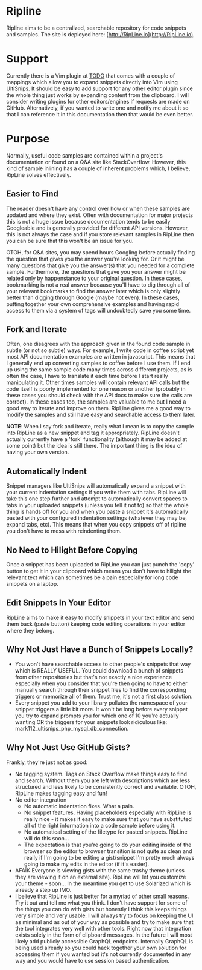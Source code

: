 # Ripline
Ripline aims to be a centralized, searchable repository for code snippets and
samples. The site is deployed here: [http://RipLine.io](http://RipLine.io).

# Support
Currently there is a Vim plugin at
[TODO](http://github.com/d0liver/vim-ultisnips-ripline) that comes with a couple
of mappings which allow you to expand snippets directly into Vim using
UltiSnips. It should be easy to add support for any other editor plugin since
the whole thing just works by expanding content from the clipboard.  I will
consider writing plugins for other editors/engines if requests are made on
GitHub.  Alternatively, if you wanted to write one and notify me about it so
that I can reference it in this documentation then that would be even better.

# Purpose
Normally, useful code samples are contained within a project's documentation or
found on a Q&A site like StackOverflow. However, this kind of sample inlining
has a couple of inherent problems which, I believe, RipLine solves effectively.

## Easier to Find
The reader doesn't have any control over how or when these samples are updated
and where they exist. Often with documentation for major projects this is not
a huge issue because documentation tends to be easily Googleable and is
generally provided for different API versions. However, this is not always the
case and if you store relevant samples in RipLine then you can be sure that
this won't be an issue for you.

OTOH, for Q&A sites, you may spend hours Googling before actually finding the
question that gives you the answer you're looking for. Or it might be many
questions that give you the answer(s) that you needed for a complete sample.
Furthermore, the questions that gave you your answer might be related only by
happenstance to your original question. In these cases, bookmarking is not a
real answer because you'll have to dig through all of your relevant bookmarks to
find the answer later which is only slightly better than digging through Google
(maybe not even). In these cases, putting together your own comprehensive
examples and having rapid access to them via a system of tags will undoubtedly
save you some time.

## Fork and Iterate
Often, one disagrees with the approach given in the found code sample in subtle
(or not so subtle) ways. For example, I write code in coffee script yet most API
documentation examples are written in javascript. This means that I generally
end up converting samples to coffee before I use them. If I end up using the
same sample code many times across different projects, as is often the case, I
have to translate it each time before I start really manipulating it. Other
times samples will contain relevant API calls but the code itself is poorly
implemented for one reason or another (probably in these cases you should check
with the API docs to make sure the calls are correct). In these cases too, the
samples are valuable to me but I need a good way to iterate and improve on them.
RipLine gives me a good way to modify the samples and still have easy and
searchable access to them later.

__NOTE__: When I say fork and iterate, really what I mean is to copy the sample
into RipLine as a new snippet and tag it appropriately. RipLine doesn't actually
currently have a 'fork' functionality (although it may be added at some point)
but the idea is still there. The important thing is the idea of having your own
version.

## Automatically Indent
Snippet managers like UltiSnips will automatically expand a snippet with your
current indentation settings if you write them with tabs. RipLine will take this
one step further and attempt to automatically convert spaces to tabs in your
uploaded snippets (unless you tell it not to) so that the whole thing is hands
off for you and when you paste a snippet it's automatically pasted with your
configured indentation settings (whatever they may be, expand tabs, etc). This
means that when you copy snippets off of ripline you don't have to mess with
reindenting them.

## No Need to Hilight Before Copying
Once a snippet has been uploaded to RipLine you can just punch the 'copy' button
to get it in your clipboard which means you don't have to hilight the relevant
text which can sometimes be a pain especially for long code snippets on a
laptop.

## Edit Snippets In Your Editor
RipLine aims to make it easy to modify snippets in your text editor and send
them back (paste button) keeping code editing operations in your editor where
they belong.

## Why Not Just Have a Bunch of Snippets Locally?
- You won't have searchable access to other people's snippets that way which is
  REALLY USEFUL. You could download a bunch of snippets from other repositories
  but that's not exactly a nice experience especially when you consider that
  you're then going to have to either manually search through their snippet
  files to find the corresponding triggers or memorize all of them. Trust me, it's not a
  first class solution.
- Every snippet you add to your library pollutes the namespace of your snippet
  triggers a little bit more. It won't be long before every snippet you try to
  expand prompts you for which one of 10 you're actually wanting OR the triggers
  for your snippets look ridiculous like:
  mark112_ultisnips_php_mysql_db_connection.

## Why Not Just Use GitHub Gists?
Frankly, they're just not as good:

- No tagging system. Tags on Stack Overflow make things easy to find and search.
  Without them you are left with descriptions which are less structured and less
  likely to be consistently correct and available. OTOH, RipLine makes tagging
  easy and fun!
- No editor integration
	- No automatic indentation fixes. What a pain.
	- No snippet features. Having placeholders especially with RipLine is really
	  nice - it makes it easy to make sure that you have substituted all of the
	  right information into a code sample before using it.
	- No automatical setting of the filetype for pasted snippets. RipLine will
	  do this soon...
	- The expectation is that you're going to do your editing inside of the
	  browser so the editor to browser transition is not quite as clean and
	  really if I'm going to be editing a gist/snippet I'm pretty much always
	  going to make my edits in the editor (if it's easier).
- AFAIK Everyone is viewing gists with the same trashy theme (unless they are
  viewing it on an external site). RipLine will let you customize your theme -
  soon... In the meantime you get to use Solarized which is already a step up
  IMO.
- I believe that RipLine is just better for a myriad of other small reasons. Try
  it out and tell me what you think. I don't have support for some of the things
  you can do with gists but honestly I think this keeps things very simple and
  very usable. I will always try to focus on keeping the UI as minimal and as
  out of your way as possible and try to make sure that the tool integrates very
  well with other tools. Right now that integration exists solely in the form of
  clipboard messages. In the future I will most likely add publicly accessible
  GraphQL endpoints. Internally GraphQL is being used already so you could hack
  together your own solution for accessing them if you wanted but it's not
  currently documented in any way and you would have to use session based
  authentication.
